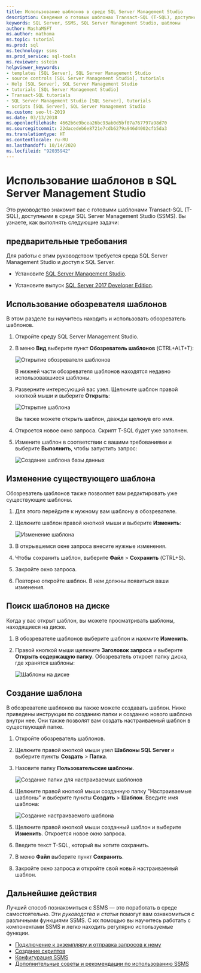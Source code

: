 ```yaml
---
title: Использование шаблонов в среде SQL Server Management Studio
description: Сведения о готовых шаблонах Transact-SQL (T-SQL), доступных в среде SQL Server Management Studio (SSMS).
keywords: SQL Server, SSMS, SQL Server Management Studio, шаблоны
author: MashaMSFT
ms.author: mathoma
ms.topic: tutorial
ms.prod: sql
ms.technology: ssms
ms.prod_service: sql-tools
ms.reviewer: sstein
helpviewer_keywords:
- templates [SQL Server], SQL Server Management Studio
- source controls [SQL Server Management Studio], tutorials
- Help [SQL Server], SQL Server Management Studio
- tutorials [SQL Server Management Studio]
- Transact-SQL tutorials
- SQL Server Management Studio [SQL Server], tutorials
- scripts [SQL Server], SQL Server Management Studio
ms.custom: seo-lt-2019
ms.date: 03/13/2018
ms.openlocfilehash: 4662b6e9bcea26bc93ab0d5bf07a767797a98d70
ms.sourcegitcommit: 22dacedeb6e8721e7cdb6279a946d4002cfb5da3
ms.translationtype: HT
ms.contentlocale: ru-RU
ms.lasthandoff: 10/14/2020
ms.locfileid: "92035942"
---
```

# <a name="use-templates-in-sql-server-management-studio"></a>Использование шаблонов в SQL Server Management Studio

Это руководство знакомит вас с готовыми шаблонами Transact-SQL (T-SQL), доступными в среде SQL Server Management Studio (SSMS). Вы узнаете, как выполнять следующие задачи:

## <a name="prerequisites"></a>предварительные требования

Для работы с этим руководством требуется среда SQL Server Management Studio и доступ к SQL Server.

* Установите [SQL Server Management Studio](../download-sql-server-management-studio-ssms.md).

* Установите выпуск [SQL Server 2017 Developer Edition](https://www.microsoft.com/sql-server/sql-server-downloads).

## <a name="use-template-browser"></a>Использование обозревателя шаблонов

В этом разделе вы научитесь находить и использовать обозреватель шаблонов.

1. Откройте среду SQL Server Management Studio.

2. В меню **Вид** выберите пункт **Обозреватель шаблонов** (CTRL+ALT+T):

    ![Открытие обозревателя шаблонов](media/templates-ssms/templatebrowser.png)

    В нижней части обозревателя шаблонов находятся недавно использовавшиеся шаблоны.

3. Разверните интересующий вас узел. Щелкните шаблон правой кнопкой мыши и выберите **Открыть**:

    ![Открытие шаблона](media/templates-ssms/opentemplate.png)

    Вы также можете открыть шаблон, дважды щелкнув его имя.

4. Откроется новое окно запроса. Скрипт T-SQL будет уже заполнен.

5. Измените шаблон в соответствии с вашими требованиями и выберите **Выполнить**, чтобы запустить запрос:

    ![Создание шаблона базы данных](media/templates-ssms/createdbtemplate.png)

## <a name="edit-an-existing-template"></a>Изменение существующего шаблона

Обозреватель шаблонов также позволяет вам редактировать уже существующие шаблоны.  

1. Для этого перейдите к нужному вам шаблону в обозревателе.

2. Щелкните шаблон правой кнопкой мыши и выберите **Изменить**:

    ![Изменение шаблона](media/templates-ssms/edittemplate.png)

3. В открывшемся окне запроса внесите нужные изменения.

4. Чтобы сохранить шаблон, выберите **Файл** > **Сохранить** (CTRL+S).

5. Закройте окно запроса.

6. Повторно откройте шаблон. В нем должны появиться ваши изменения.

## <a name="locate-templates-on-disk"></a>Поиск шаблонов на диске

Когда у вас открыт шаблон, вы можете просматривать шаблоны, находящиеся на диске.

1. В обозревателе шаблонов выберите шаблон и нажмите **Изменить**.

2. Правой кнопкой мыши щелкните **Заголовок запроса** и выберите **Открыть содержащую папку**. Обозреватель откроет папку диска, где хранятся шаблоны: 

   ![Шаблоны на диске](media/templates-ssms/templatesondisk.png)
  
## <a name="create-a-new-template"></a>Создание шаблона

В обозревателе шаблонов вы также можете создавать шаблон. Ниже приведены инструкции по созданию папки и созданию нового шаблона внутри нее. Они также позволят вам создать настраиваемый шаблон в существующей папке. 

1. Откройте обозреватель шаблонов.

2. Щелкните правой кнопкой мыши узел **Шаблоны SQL Server** и выберите пункты **Создать** > **Папка**.

3. Назовите папку **Пользовательские шаблоны**.

    ![Создание папки для настраиваемых шаблонов](media/templates-ssms/creatingcustomtemplate.png)

4. Щелкните правой кнопкой мыши созданную папку "Настраиваемые шаблоны" и выберите пункты **Создать** > **Шаблон**. Введите имя шаблона:

    ![Создание настраиваемого шаблона](media/templates-ssms/createnewtemplate.png)

5. Щелкните правой кнопкой мыши созданный шаблон и выберите **Изменить**. Откроется новое окно запроса.

6. Введите текст T-SQL, который вы хотите сохранить.

7. В меню **Файл** выберите пункт **Сохранить**.

8. Закройте окно запроса и откройте свой новый настраиваемый шаблон.

## <a name="next-steps"></a>Дальнейшие действия

Лучший способ познакомиться с SSMS — это поработать в среде самостоятельно. Эти *руководства* и *статьи* помогут вам ознакомиться с различными функциями SSMS.  С их помощью вы научитесь работать с компонентами SSMS и легко находить регулярно используемые функции.

* [Подключение к экземпляру и отправка запросов к нему](../quickstarts/connect-query-sql-server.md)
* [Создание скриптов](../tutorials/scripting-ssms.md)
* [Конфигурация SSMS](../tutorials/ssms-configuration.md)
* [Дополнительные советы и рекомендации по использованию SSMS](../tutorials/ssms-tricks.md)